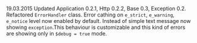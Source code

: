 19.03.2015
Updated Application 0.2.1, Http 0.2.2, Base 0.3, Exception 0.2.
Refactored `ErrorHandler` class. Error cathing on `e_strict`, `e_warning`, `e_notice` level now enabled by default. Instead of simple text message now showing `exception`.This behaviour is customizable and this kind of errors are showing only in `$debug = true` mode.
